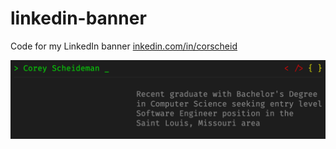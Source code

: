 # linkedin-banner
Code for my LinkedIn banner [inkedin.com/in/corscheid](https://linkedin.com/in/corscheid)

![LinkedIn Banner Image](./linkedin-banner-image.png)
